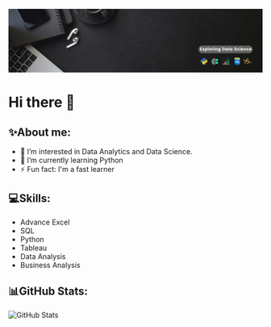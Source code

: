 ![Alt text](banner.png)


# **Hi there** 👋

## **✨About me:**

- 🔭  I’m interested in Data Analytics and Data Science.
- 🌱 I’m currently learning Python
- ⚡ Fun fact: I'm a fast learner






## **💻Skills:**

- Advance Excel
- SQL
- Python
- Tableau
- Data Analysis
- Business Analysis


## **📊GitHub Stats:**

![GitHub Stats](https://github-readme-stats.vercel.app/api?username=Saad123976&theme=dracula)
